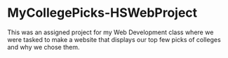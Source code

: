 # MyCollegePicks-HSWebProject
This was an assigned project for my Web Development class where we were tasked to make a website that displays our top few picks of colleges and why we chose them.

